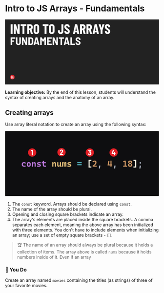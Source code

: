 # Intro to JS Arrays - Fundamentals

![Hero image](./assets/hero.png)

**Learning objective:** By the end of this lesson, students will understand the syntax of creating arrays and the anatomy of an array.

## Creating arrays

Use array literal notation to create an array using the following syntax:

![A line of code reading: const nums = [2, 4, 18];. Elements of the code are numbered: 1) const, 2) nums, 3) the square brackets, 4) the numbers inside of the square brackets.](assets/array-syntax.png)

1) The `const` keyword. Arrays should be declared using `const`.
2) The name of the array should be plural.
3) Opening and closing square brackets indicate an array.
4) The array's elements are placed inside the square brackets. A comma separates each element, meaning the above array has been initialized with three elements. You don't have to include elements when initializing an array; use a set of empty square brackets - `[]`.

> 🏆 The name of an array should always be plural because it holds a collection of items. The array above is called `nums` because it holds numbers inside of it. Even if an array 

### 🧠 You Do

Create an array named `movies` containing the titles (as strings) of three of your favorite movies.
